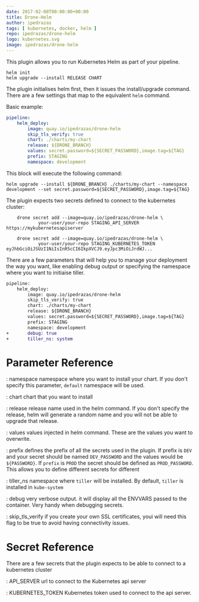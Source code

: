 ```yaml
---
date: 2017-02-08T00:00:00+00:00
title: Drone-Helm
author: ipedrazas
tags: [ kubernetes, docker, helm ]
repo: ipedrazas/drone-helm
logo: kubernetes.svg
image: ipedrazas/drone-helm
---
```


This plugin allows you to run Kubernetes Helm as part of your pipeline.

```nohighlight
helm init
helm upgrade --install RELEASE CHART
```

The plugin initialises helm first, then it issues the install/upgrade command. There are a few settings that
map to the equivalent `helm` command.

Basic example:

```yaml
pipeline:
    helm_deploy:
        image: quay.io/ipedrazas/drone-helm
        skip_tls_verify: true
        chart: ./charts/my-chart
        release: ${DRONE_BRANCH}
        values: secret.password=${SECRET_PASSWORD},image.tag=${TAG}
        prefix: STAGING
        namespace: development
```

This block will execute the following command:

```
helm upgrade --install ${DRONE_BRANCH} ./charts/my-chart --namespace development --set secret.password=${SECRET_PASSWORD},image.tag=${TAG}
```

The plugin expects two secrets defined to connect to the kubernetes cluster:

```
    drone secret add --image=quay.io/ipedrazas/drone-helm \
            your-user/your-repo STAGING_API_SERVER https://mykubernetesapiserver

    drone secret add --image=quay.io/ipedrazas/drone-helm \
            your-user/your-repo STAGING_KUBERNETES_TOKEN eyJhbGciOiJSUzI1NiIsInR5cCI6IkpXVCJ9.eyJpc3MiOiJrdWJ...
```

There are a few parameters that will help you to manage your deployment the way you want, like enabling debug output or specifying the namespace where you want to initiaise tiller.

```diff
pipeline:
    helm_deploy:
        image: quay.io/ipedrazas/drone-helm
        skip_tls_verify: true
        chart: ./charts/my-chart
        release: ${DRONE_BRANCH}
        values: secret.password=${SECRET_PASSWORD},image.tag=${TAG}
        prefix: STAGING
        namespace: development
+       debug: true
+       tiller_ns: system
```
# Parameter Reference

: namespace namespace where you want to install your chart. If you don't specify this parameter, `default` namespace will be used.

: chart chart that you want to install

: release release name used in the helm command. If you don't specify the release, helm will generate a random name and you will not be able to upgrade that release.

: values values injected in helm command. These are the values you want to overwrite.

: prefix defines the prefix of all the secrets used in the plugin. If prefix is `DEV` and your secret should be named `DEV_PASSWORD` and the values would be `${PASSWORD}`. If `prefix` is `PROD` the secret should be defined as `PROD_PASSWORD`. This allows you to define different secrets for different

: tiller_ns namespace where `tiller` will be installed. By default, `tiller` is installed in `kube-system`

: debug very verbose output. it will display all the ENVVARS passed to the container. Very handy when debugging secrets.

: skip_tls_verify if you create your own SSL certificates, youi will need this flag to be true to avoid having connectivity issues.

# Secret Reference

There are a few secrets that the plugin expects to be able to connect to a kubernetes cluster

: API_SERVER url to connect to the Kubernetes api server

: KUBERNETES_TOKEN Kubernetes token used to connect to the api server.
